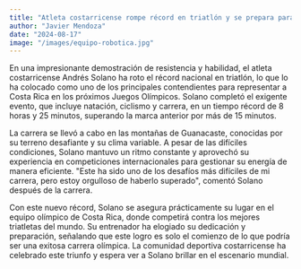 ```yaml
---
title: "Atleta costarricense rompe récord en triatlón y se prepara para los Juegos Olímpicos"
author: "Javier Mendoza"
date: "2024-08-17"
image: "/images/equipo-robotica.jpg"
---
```


En una impresionante demostración de resistencia y habilidad, el atleta costarricense Andrés Solano ha roto el récord nacional en triatlón, lo que lo ha colocado como uno de los principales contendientes para representar a Costa Rica en los próximos Juegos Olímpicos. Solano completó el exigente evento, que incluye natación, ciclismo y carrera, en un tiempo récord de 8 horas y 25 minutos, superando la marca anterior por más de 15 minutos.

La carrera se llevó a cabo en las montañas de Guanacaste, conocidas por su terreno desafiante y su clima variable. A pesar de las difíciles condiciones, Solano mantuvo un ritmo constante y aprovechó su experiencia en competiciones internacionales para gestionar su energía de manera eficiente. "Este ha sido uno de los desafíos más difíciles de mi carrera, pero estoy orgulloso de haberlo superado", comentó Solano después de la carrera.

Con este nuevo récord, Solano se asegura prácticamente su lugar en el equipo olímpico de Costa Rica, donde competirá contra los mejores triatletas del mundo. Su entrenador ha elogiado su dedicación y preparación, señalando que este logro es solo el comienzo de lo que podría ser una exitosa carrera olímpica. La comunidad deportiva costarricense ha celebrado este triunfo y espera ver a Solano brillar en el escenario mundial.